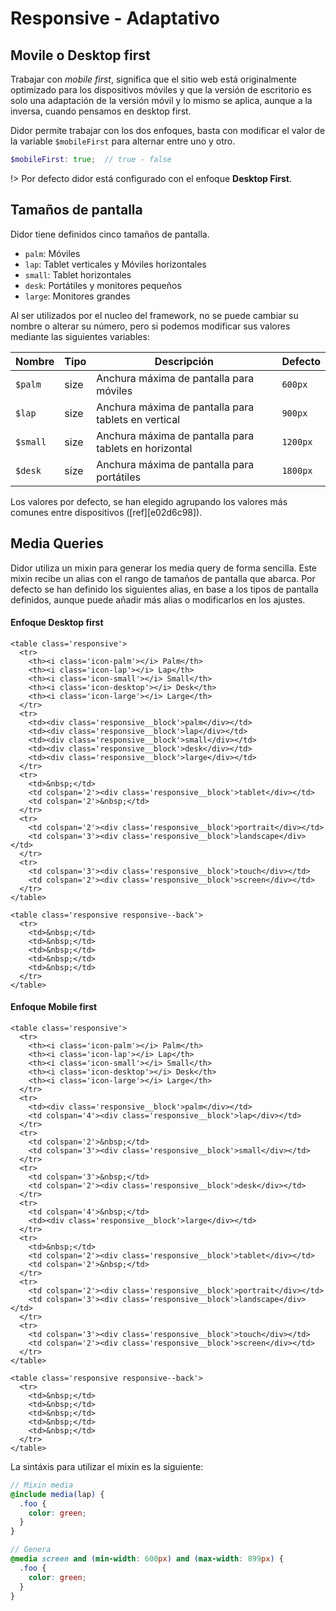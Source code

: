 # Responsive <span class="micro">- Adaptativo</span>

## Movile o Desktop first

Trabajar con _mobile first_, significa que el sitio web está originalmente optimizado para los dispositivos móviles y que la versión de escritorio es solo una adaptación de la versión móvil y lo mismo se aplica, aunque a la inversa, cuando pensamos en desktop first.

Didor permite trabajar con los dos enfoques, basta con modificar el valor de la variable `$mobileFirst` para alternar entre uno y otro.

``` scss
$mobileFirst: true;  // true - false
```

!> Por defecto didor está configurado con el enfoque **Desktop First**.


## Tamaños de pantalla
Didor tiene definidos cinco tamaños de pantalla.

- `palm`: Móviles
- `lap`: Tablet verticales y Móviles horizontales
- `small`: Tablet horizontales
- `desk`: Portátiles y monitores pequeños
- `large`: Monitores grandes

Al ser utilizados por el nucleo del framework, no se puede cambiar su nombre o alterar su número, pero si podemos modificar sus valores mediante las siguientes variables:


Nombre         | Tipo                           | Descripción                                                             | Defecto
---------------|--------------------------------|-------------------------------------------------------------------------|-------------
`$palm`        | <div class="tag">size</div>    | Anchura máxima de pantalla para móviles                                 | `600px`
`$lap`         | <div class="tag">size</div>    | Anchura máxima de pantalla para tablets en vertical                     | `900px`
`$small`       | <div class="tag">size</div>    | Anchura máxima de pantalla para tablets en horizontal                   | `1200px`
`$desk`        | <div class="tag">size</div>    | Anchura máxima de pantalla para portátiles                              | `1800px`

<p class="small">Los valores por defecto, se han elegido agrupando los valores más comunes entre dispositivos ([ref][e02d6c98]).</p>

<!-- !> El **valor se debe indicar en `em`**, ya que es la única unidad consitente entre todos los navegadores al utilizarla con los media queries ([ref][9c90596b]).

``` bash
# Para convertir de `px` a `em`, divida los píxeles entre 16
# (tamaño de fuente por defecto de los navegadores)

600px  / 16 = 37.50em
900px  / 16 = 56.25em
1200px / 16 = 75.00em
1800px / 16 = 112.50em
``` -->

[9c90596b]: https://zellwk.com/blog/media-query-units/ "PX, EM or REM Media Queries?"
[e02d6c98]: https://medium.freecodecamp.org/the-100-correct-way-to-do-css-breakpoints-88d6a5ba1862 "The 100% correct way to do CSS breakpoints"

## Media Queries

Didor utiliza un mixin para generar los media query de forma sencilla. Este mixin recibe un alias con el rango de tamaños de pantalla que abarca. Por
defecto se han definido los siguientes alias, en base a los tipos de pantalla definidos, aunque puede añadir más alias o
modificarlos en los ajustes.

#### Enfoque Desktop first

``` demo
<table class='responsive'>
  <tr>
    <th><i class='icon-palm'></i> Palm</th>
    <th><i class='icon-lap'></i> Lap</th>
    <th><i class='icon-small'></i> Small</th>
    <th><i class='icon-desktop'></i> Desk</th>
    <th><i class='icon-large'></i> Large</th>
  </tr>
  <tr>
    <td><div class='responsive__block'>palm</div></td>
    <td><div class='responsive__block'>lap</div></td>
    <td><div class='responsive__block'>small</div></td>
    <td><div class='responsive__block'>desk</div></td>
    <td><div class='responsive__block'>large</div></td>
  </tr>
  <tr>
    <td>&nbsp;</td>
    <td colspan='2'><div class='responsive__block'>tablet</div></td>
    <td colspan='2'>&nbsp;</td>
  </tr>
  <tr>
    <td colspan='2'><div class='responsive__block'>portrait</div></td>
    <td colspan='3'><div class='responsive__block'>landscape</div></td>
  </tr>
  <tr>
    <td colspan='3'><div class='responsive__block'>touch</div></td>
    <td colspan='2'><div class='responsive__block'>screen</div></td>
  </tr>
</table>

<table class='responsive responsive--back'>
  <tr>
    <td>&nbsp;</td>
    <td>&nbsp;</td>
    <td>&nbsp;</td>
    <td>&nbsp;</td>
    <td>&nbsp;</td>
  </tr>
</table>
```

#### Enfoque Mobile first

``` demo
<table class='responsive'>
  <tr>
    <th><i class='icon-palm'></i> Palm</th>
    <th><i class='icon-lap'></i> Lap</th>
    <th><i class='icon-small'></i> Small</th>
    <th><i class='icon-desktop'></i> Desk</th>
    <th><i class='icon-large'></i> Large</th>
  </tr>
  <tr>
    <td><div class='responsive__block'>palm</div></td>
    <td colspan='4'><div class='responsive__block'>lap</div></td>
  </tr>
  <tr>
    <td colspan='2'>&nbsp;</td>
    <td colspan='3'><div class='responsive__block'>small</div></td>
  </tr>
  <tr>
    <td colspan='3'>&nbsp;</td>
    <td colspan='2'><div class='responsive__block'>desk</div></td>
  </tr>
  <tr>
    <td colspan='4'>&nbsp;</td>
    <td><div class='responsive__block'>large</div></td>
  </tr>
  <tr>
    <td>&nbsp;</td>
    <td colspan='2'><div class='responsive__block'>tablet</div></td>
    <td colspan='2'>&nbsp;</td>
  </tr>
  <tr>
    <td colspan='2'><div class='responsive__block'>portrait</div></td>
    <td colspan='3'><div class='responsive__block'>landscape</div></td>
  </tr>
  <tr>
    <td colspan='3'><div class='responsive__block'>touch</div></td>
    <td colspan='2'><div class='responsive__block'>screen</div></td>
  </tr>
</table>

<table class='responsive responsive--back'>
  <tr>
    <td>&nbsp;</td>
    <td>&nbsp;</td>
    <td>&nbsp;</td>
    <td>&nbsp;</td>
    <td>&nbsp;</td>
  </tr>
</table>
```

La sintáxis para utilizar el mixin es la siguiente:

``` scss
// Mixin media
@include media(lap) {
  .foo {
    color: green;
  }
}

// Genera
@media screen and (min-width: 600px) and (max-width: 899px) {
  .foo {
    color: green;
  }
}
```
